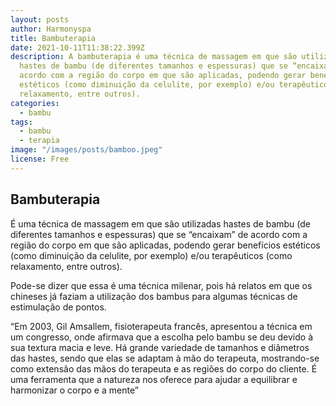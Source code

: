 ```yaml
---
layout: posts
author: Harmonyspa
title: Bambuterapia
date: 2021-10-11T11:38:22.399Z
description: A bambuterapia é uma técnica de massagem em que são utilizadas
  hastes de bambu (de diferentes tamanhos e espessuras) que se “encaixam” de
  acordo com a região do corpo em que são aplicadas, podendo gerar benefícios
  estéticos (como diminuição da celulite, por exemplo) e/ou terapêuticos (como
  relaxamento, entre outros).
categories:
  - bambu
tags:
  - bambu
  - terapia
image: "/images/posts/bamboo.jpeg"
license: Free
---
```

## Bambuterapia

É uma técnica de massagem em que são utilizadas hastes de bambu (de diferentes tamanhos e espessuras) que se “encaixam” de acordo com a região do corpo em que são aplicadas, podendo gerar benefícios estéticos (como diminuição da celulite, por exemplo) e/ou terapêuticos (como relaxamento, entre outros). 

Pode-se dizer que essa é uma técnica milenar, pois há relatos em que os chineses já faziam a utilização dos bambus para algumas técnicas de estimulação de pontos. 

“Em 2003, Gil Amsallem, fisioterapeuta francês, apresentou a técnica em um congresso, onde afirmava que a escolha pelo bambu se deu devido à sua textura macia e leve. Há grande variedade de tamanhos e diâmetros das hastes, sendo que elas se adaptam à mão do terapeuta, mostrando-se como extensão das mãos do terapeuta e as regiões do corpo do cliente. É uma ferramenta que a natureza nos oferece para ajudar a equilibrar e harmonizar o corpo e a mente”